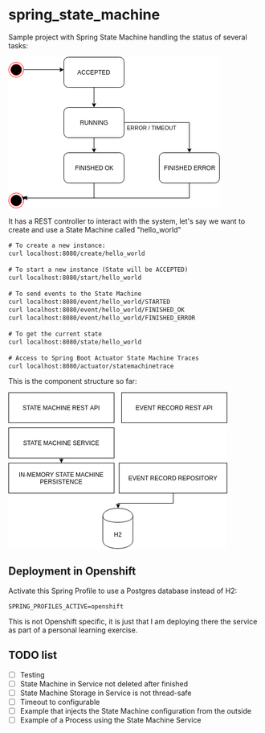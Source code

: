 # spring_state_machine
Sample project with Spring State Machine handling the status of several tasks:

![State Machine Diagram](https://raw.githubusercontent.com/victor-ferrer/spring_state_machine/master/State%20Machine.png)
      
It has a REST controller to interact with the system, let's say we want to create and use
a State Machine called "hello_world"

```
# To create a new instance:
curl localhost:8080/create/hello_world

# To start a new instance (State will be ACCEPTED)
curl localhost:8080/start/hello_world

# To send events to the State Machine
curl localhost:8080/event/hello_world/STARTED
curl localhost:8080/event/hello_world/FINISHED_OK
curl localhost:8080/event/hello_world/FINISHED_ERROR

# To get the current state
curl localhost:8080/state/hello_world

# Access to Spring Boot Actuator State Machine Traces
curl localhost:8080/actuator/statemachinetrace
```

This is the component structure so far:

![Component Diagram](https://raw.githubusercontent.com/victor-ferrer/spring_state_machine/master/Layers.png)

## Deployment in Openshift

Activate this Spring Profile to use a Postgres database instead of H2:

```
SPRING_PROFILES_ACTIVE=openshift
```

This is not Openshift specific, it is just that I am deploying there the service as part of a personal learning exercise.

## TODO list
- [ ] Testing
- [ ] State Machine in Service not deleted after finished
- [ ] State Machine Storage in Service is not thread-safe
- [ ] Timeout to configurable
- [ ] Example that injects the State Machine configuration from the outside
- [ ] Example of a Process using the State Machine Service
